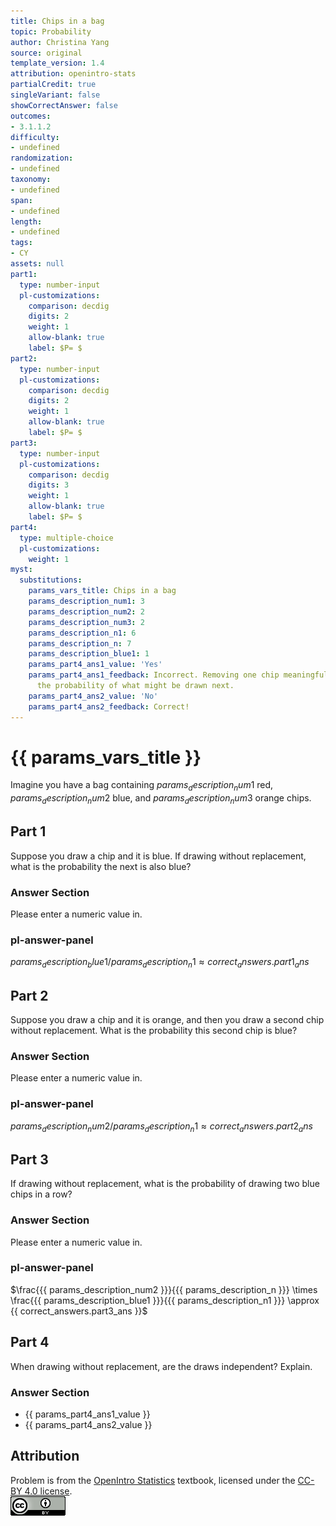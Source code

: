 ```yaml
---
title: Chips in a bag
topic: Probability
author: Christina Yang
source: original
template_version: 1.4
attribution: openintro-stats
partialCredit: true
singleVariant: false
showCorrectAnswer: false
outcomes:
- 3.1.1.2
difficulty:
- undefined
randomization:
- undefined
taxonomy:
- undefined
span:
- undefined
length:
- undefined
tags:
- CY
assets: null
part1:
  type: number-input
  pl-customizations:
    comparison: decdig
    digits: 2
    weight: 1
    allow-blank: true
    label: $P= $
part2:
  type: number-input
  pl-customizations:
    comparison: decdig
    digits: 2
    weight: 1
    allow-blank: true
    label: $P= $
part3:
  type: number-input
  pl-customizations:
    comparison: decdig
    digits: 3
    weight: 1
    allow-blank: true
    label: $P= $
part4:
  type: multiple-choice
  pl-customizations:
    weight: 1
myst:
  substitutions:
    params_vars_title: Chips in a bag
    params_description_num1: 3
    params_description_num2: 2
    params_description_num3: 2
    params_description_n1: 6
    params_description_n: 7
    params_description_blue1: 1
    params_part4_ans1_value: 'Yes'
    params_part4_ans1_feedback: Incorrect. Removing one chip meaningfully changes
      the probability of what might be drawn next.
    params_part4_ans2_value: 'No'
    params_part4_ans2_feedback: Correct!
---
```

# {{ params_vars_title }}
Imagine you have a bag containing ${{ params_description_num1 }}$ red, ${{ params_description_num2 }}$ blue, and ${{ params_description_num3 }}$ orange chips.

## Part 1

Suppose you draw a chip and it is blue. If drawing without replacement, what is the probability the next is also blue?

### Answer Section

Please enter a numeric value in.

### pl-answer-panel

${{ params_description_blue1 }} / {{ params_description_n1 }} \approx {{ correct_answers.part1_ans }}$

## Part 2

Suppose you draw a chip and it is orange, and then you draw a second chip without replacement. What is the probability this second chip is blue?

### Answer Section

Please enter a numeric value in.

### pl-answer-panel

${{ params_description_num2 }} / {{ params_description_n1 }} \approx {{ correct_answers.part2_ans }}$

## Part 3

If drawing without replacement, what is the probability of drawing two blue chips in a row?

### Answer Section

Please enter a numeric value in.

### pl-answer-panel

$\frac{{{ params_description_num2 }}}{{{ params_description_n }}} \times \frac{{{ params_description_blue1 }}}{{{ params_description_n1 }}} \approx {{ correct_answers.part3_ans }}$

## Part 4

When drawing without replacement, are the draws independent? Explain.

### Answer Section

- {{ params_part4_ans1_value }}
- {{ params_part4_ans2_value }}

## Attribution

Problem is from the [OpenIntro Statistics](https://openintro.org/book/os/) textbook, licensed under the [CC-BY 4.0 license](https://creativecommons.org/licenses/by/4.0/).<br>![Image representing the Creative Commons 4.0 BY license.](https://raw.githubusercontent.com/firasm/bits/master/by.png)